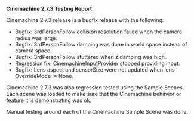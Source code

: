 **Cinemachine 2.7.3 Testing Report**

Cinemachine 2.7.3 release is a bugfix release with the following: 

- Bugfix: 3rdPersonFollow collision resolution failed when the camera radius was large.
- Bugfix: 3rdPersonFollow damping was done in world space instead of camera space.
- Bugfix: 3rdPersonFollow stuttered when z damping was high.
- Regression fix: CinemachineInputProvider stopped providing input.
- Bugfix: Lens aspect and sensorSize were not updated when lens OverrideMode != None.

Cinemachine 2.7.3 was also regression tested using the Sample Scenes. Each scene was loaded to make sure that the Cinemachine behavior or feature it is demonstrating was ok. 

Manual testing around each of the Cinemachine Sample Scene was done.





